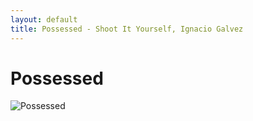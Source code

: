 ```yaml
---
layout: default
title: Possessed - Shoot It Yourself, Ignacio Galvez
---
```


# Possessed

![Possessed](http://assets.farmhouse.co/publishing/1-shoot-it-yourself/images/possessed-1.jpg)
